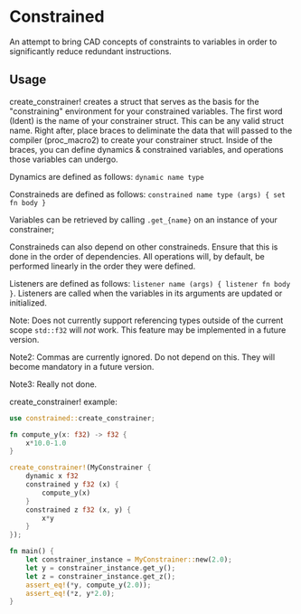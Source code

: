 # Constrained
An attempt to bring CAD concepts of constraints to variables in order to significantly reduce redundant instructions.

## Usage
create_constrainer! creates a struct that serves as the basis for the "constraining" environment for your constrained variables. The first word (Ident) is the name of your constrainer struct. This can be any valid struct name. Right after, place braces to deliminate the data that will passed to the compiler (proc_macro2) to create your constrainer struct. Inside of the braces, you can define dynamics & constrained variables, and operations those variables can undergo.

Dynamics are defined as follows: `dynamic name type`

Constraineds are defined as follows: `constrained name type (args) { set fn body }`

Variables can be retrieved by calling `.get_{name}` on an instance of your constrainer;

Constraineds can also depend on other constraineds. Ensure that this is done in the order of dependencies. All operations will, by default, be performed linearly in the order they were defined.

Listeners are defined as follows: `listener name (args) { listener fn body }`. Listeners are called when the variables in its arguments are updated or initialized.

Note: Does not currently support referencing types outside of the current scope `std::f32` will *not* work. This feature may be implemented in a future version.

Note2: Commas are currently ignored. Do not depend on this. They will become mandatory in a future version.

Note3: Really not done.

create_constrainer! example:
```rust
use constrained::create_constrainer;

fn compute_y(x: f32) -> f32 {
    x*10.0-1.0
}

create_constrainer!(MyConstrainer {
    dynamic x f32
    constrained y f32 (x) {
        compute_y(x)
    }
    constrained z f32 (x, y) {
        x*y
    }
});

fn main() {
    let constrainer_instance = MyConstrainer::new(2.0);
    let y = constrainer_instance.get_y();
    let z = constrainer_instance.get_z();
    assert_eq!(*y, compute_y(2.0));
    assert_eq!(*z, y*2.0);
}
```